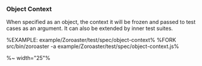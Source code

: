 ### Object Context

When specified as an object, the context it will be frozen and passed to test cases as an argument. It can also be extended by inner test suites.

%EXAMPLE: example/Zoroaster/test/spec/object-context%
%FORK src/bin/zoroaster -a example/Zoroaster/test/spec/object-context.js%

%~ width="25"%